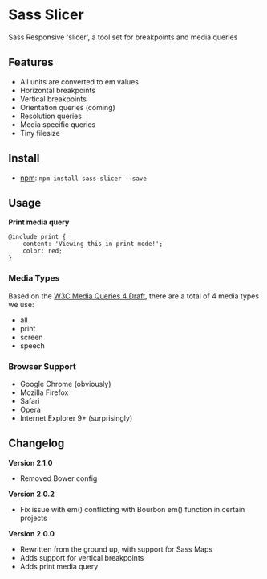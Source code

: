 Sass Slicer
=====

Sass Responsive 'slicer', a tool set for breakpoints and media queries


## Features

- All units are converted to em values
- Horizontal breakpoints
- Vertical breakpoints
- Orientation queries (coming)
- Resolution queries
- Media specific queries
- Tiny filesize


## Install

- [npm](http://npmjs.org/): `npm install sass-slicer --save`


## Usage


**Print media query**

	@include print {
		content: 'Viewing this in print mode!';
		color: red;
	}



### Media Types

Based on the [W3C Media Queries 4 Draft](http://dev.w3.org/csswg/mediaqueries/#media-types), there are a total of 4 media types we use:

- all
- print
- screen
- speech


### Browser Support

- Google Chrome (obviously)
- Mozilla Firefox
- Safari
- Opera
- Internet Explorer 9+ (surprisingly)



## Changelog

**Version 2.1.0**

- Removed Bower config

**Version 2.0.2**

- Fix issue with em() conflicting with Bourbon em() function in certain projects


**Version 2.0.0**

- Rewritten from the ground up, with support for Sass Maps
- Adds support for vertical breakpoints
- Adds print media query
